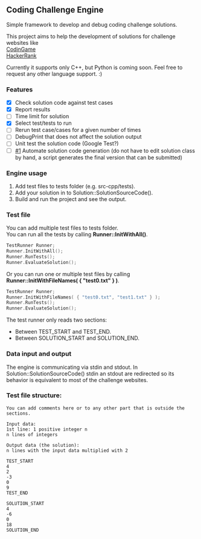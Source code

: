 ## Coding Challenge Engine
Simple framework to develop and debug coding challenge solutions.

This project aims to help the development of solutions for challenge websites like  
[CodinGame](https://www.codingame.com)  
[HackerRank](https://www.hackerrank.com)  

Currently it supports only C++, but Python is coming soon. Feel free to request any other language support. :)

### Features
- [x] Check solution code against test cases
- [x] Report results
- [ ] Time limit for solution
- [x] Select test/tests to run
- [ ] Rerun test case/cases for a given number of times
- [ ] DebugPrint that does not affect the solution output
- [ ] Unit test the solution code (Google Test?)
- [ ] [#1](https://github.com/mandyedi/coding-challenge-engine/issues/1 "Solution cocde generation") Automate solution code generation (do not have to edit solution class by hand, a script generates the final version that can be submitted)

### Engine usage
 1. Add test files to tests folder (e.g. src-cpp/tests).
 2. Add your solution in to Solution::SolutionSourceCode().
 3. Build and run the project and see the output.

### Test file
You can add multiple test files to tests folder.  
You can run all the tests by calling **Runner::InitWithAll()**.
```cpp
TestRunner Runner;
Runner.InitWithAll();
Runner.RunTests();
Runner.EvaluateSolution();
```
Or you can run one or multiple test files by calling **Runner::InitWithFileNames( { "test0.txt" } )**.
```cpp
TestRunner Runner;
Runner.InitWithFileNames( { "test0.txt", "test1.txt" } );
Runner.RunTests();
Runner.EvaluateSolution();
```
The test runner only reads two sections:
 - Between TEST_START and TEST_END.
 - Between SOLUTION_START and SOLUTION_END.

### Data input and output
The engine is communicating via stdin and stdout.
In Solution::SolutionSourceCode() stdin an stdout are redirected so its behavior is equivalent to most of the challenge websites.

### Test file structure:  
```
You can add comments here or to any other part that is outside the sections.

Input data:
1st line: 1 positive integer n
n lines of integers

Output data (the solution):
n lines with the input data multiplied with 2

TEST_START
4
2
-3
0
9
TEST_END

SOLUTION_START
4
-6
0
18
SOLUTION_END
```
